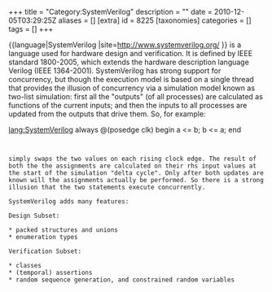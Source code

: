 +++
title = "Category:SystemVerilog"
description = ""
date = 2010-12-05T03:29:25Z
aliases = []
[extra]
id = 8225
[taxonomies]
categories = []
tags = []
+++

{{language|SystemVerilog
|site=http://www.systemverilog.org/
}} is a language used for hardware design and verification. It is defined by IEEE standard 1800-2005, which extends the hardware description language Verilog (IEEE 1364-2001). SystemVerilog has strong support for concurrency, but though the execution model is based on a single thread that provides the illusion of concurrency via a simulation model known as two-list simulation: first all the "outputs" (of all processes) are calculated as functions of the current inputs; and then the inputs to all processes are updated from the outputs that drive them. So, for example:

<lang:SystemVerilog>
  always @(posedge clk) begin
    a <= b;
    b <= a;
  end

```


simply swaps the two values on each rising clock edge. The result of both the the assignments are calculated on their rhs input values at the start of the simulation "delta cycle". Only after both updates are known will the assignments actually be performed. So there is a strong illusion that the two statements execute concurrently.

SystemVerilog adds many features:

Design Subset:

* packed structures and unions
* enumeration types

Verification Subset:

* classes
* (temporal) assertions
* random sequence generation, and constrained random variables
